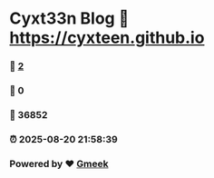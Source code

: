 # Cyxt33n Blog :link: https://cyxteen.github.io 
### :page_facing_up: [2](https://cyxteen.github.io/tag.html) 
### :speech_balloon: 0 
### :hibiscus: 36852 
### :alarm_clock: 2025-08-20 21:58:39 
### Powered by :heart: [Gmeek](https://github.com/Meekdai/Gmeek)
